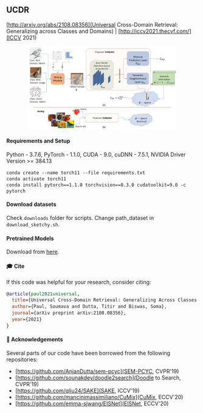 ## UCDR

[http://arxiv.org/abs/2108.08356](Universal Cross-Domain Retrieval: Generalizing across Classes and Domains) | [http://iccv2021.thecvf.com/](ICCV 2021)

<p align="center">
<img src="fig_proposed.jpg" style="zoom:38%;"/>
</p>

#### Requirements and Setup

Python - 3.7.6, PyTorch - 1.1.0, CUDA - 9.0, cuDNN - 7.5.1, NVIDIA Driver Version >= 384.13

```
conda create --name torch11 --file requirements.txt
conda activate torch11
conda install pytorch==1.1.0 torchvision==0.3.0 cudatoolkit=9.0 -c pytorch
```

#### Download datasets

Check `downloads` folder for scripts. Change path_dataset in `download_sketchy.sh`.

#### Pretrained Models

Download from [here](https://drive.google.com/drive/folders/1v-ryaykcviyi7d4IdbtRZ0YuUg9L12_b?usp=sharing).

#### 🎓 Cite

If this code was helpful for your research, consider citing:

```bibtex
@article{paul2021universal,
  title={Universal Cross-Domain Retrieval: Generalizing Across Classes and Domains},
  author={Paul, Soumava and Dutta, Titir and Biswas, Soma},
  journal={arXiv preprint arXiv:2108.08356},
  year={2021}
}
```

#### 🙏 Acknowledgements

Several parts of our code have been borrowed from the following repositories:

- [https://github.com/AnjanDutta/sem-pcyc](SEM-PCYC, CVPR'19)
- [https://github.com/sounakdey/doodle2search](Doodle to Search, CVPR'19)
- [https://github.com/qliu24/SAKE](SAKE, ICCV'19)
- [https://github.com/mancinimassimiliano/CuMix](CuMix, ECCV'20)
- [https://github.com/emma-sjwang/EISNet](EISNet, ECCV'20)
